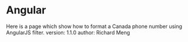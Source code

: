 # Angular 
Here is a page which show how to format a Canada phone number using AngularJS filter. 
version: 1.1.0
author: Richard Meng
